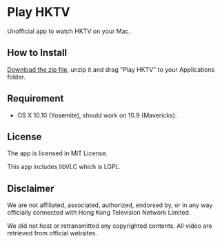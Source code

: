 Play HKTV
=========

Unofficial app to watch HKTV on your Mac.

How to Install
--------------

[Download the zip file](https://www.dropbox.com/s/xgfftaocctcrym2/Play%20HKTV_1.0.0.zip?dl=0), unzip it and drag "Play HKTV" to your Applications folder. 

Requirement
-----------

- OS X 10.10 (Yosemite), should work on 10.9 (Mavericks).

License
-------

The app is licensed in MIT License. 

This app includes libVLC which is LGPL.

Disclaimer
----------

We are not affiliated, associated, authorized, endorsed by, or in any way officially connected with Hong Kong Television Network Limited.

We did not host or retransmitted any copyrighted contents. All video are retrieved from official websites.
